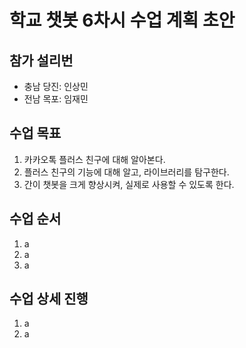# 학교 챗봇 6차시 수업 계획 초안

## 참가 설리번

* 충남 당진: 인상민
* 전남 목포: 임재민

## 수업 목표

1. 카카오톡 플러스 친구에 대해 알아본다.
2. 플러스 친구의 기능에 대해 알고, 라이브러리를 탐구한다.
3. 간이 챗봇을 크게 향상시켜, 실제로 사용할 수 있도록 한다.

## 수업 순서

1. a
2. a
3. a

## 수업 상세 진행

1. a
2. a